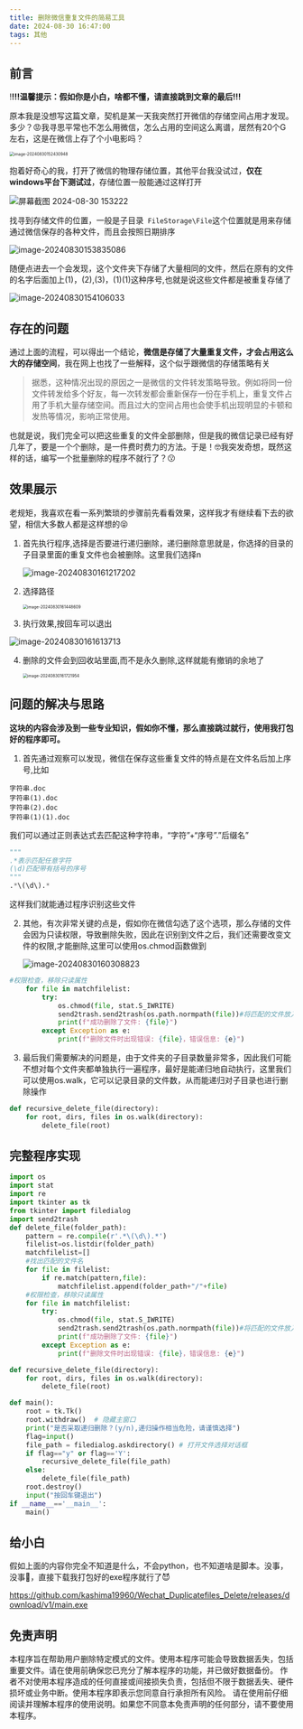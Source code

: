 ```yaml
---
title: 删除微信重复文件的简易工具
date: 2024-08-30 16:47:00
tags: 其他
---
```

## 前言

!**!!!温馨提示：假如你是小白，啥都不懂，请直接跳到文章的最后!!!**

原本我是没想写这篇文章，契机是某一天我突然打开微信的存储空间占用才发现。多少？😡我寻思平常也不怎么用微信，怎么占用的空间这么离谱，居然有20个G左右，这是在微信上存了个小电影吗？

<img src="https://cdn.jsdelivr.net/gh/kashima19960/img@master/%E5%BE%AE%E4%BF%A1%E5%88%A0%E9%99%A4%E9%87%8D%E5%A4%8D%E6%96%87%E4%BB%B6%20/image-20240830152430948.png" alt="image-20240830152430948" style="zoom: 50%;" />

抱着好奇心的我，打开了微信的物理存储位置，其他平台我没试过，**仅在windows平台下测试过**，存储位置一般能通过这样打开

![屏幕截图 2024-08-30 153222](https://cdn.jsdelivr.net/gh/kashima19960/img@master/%E5%BE%AE%E4%BF%A1%E5%88%A0%E9%99%A4%E9%87%8D%E5%A4%8D%E6%96%87%E4%BB%B6%20/%E5%B1%8F%E5%B9%95%E6%88%AA%E5%9B%BE%202024-08-30%20153222.png)

找寻到存储文件的位置，一般是子目录` FileStorage\File`这个位置就是用来存储通过微信保存的各种文件，而且会按照日期排序

![image-20240830153835086](https://cdn.jsdelivr.net/gh/kashima19960/img@master/%E5%BE%AE%E4%BF%A1%E5%88%A0%E9%99%A4%E9%87%8D%E5%A4%8D%E6%96%87%E4%BB%B6%20/image-20240830153835086.png)

随便点进去一个会发现，这个文件夹下存储了大量相同的文件，然后在原有的文件的名字后面加上(1)，(2),(3)，(1)(1)这种序号,也就是说这些文件都是被重复存储了

![image-20240830154106033](https://cdn.jsdelivr.net/gh/kashima19960/img@master/%E5%BE%AE%E4%BF%A1%E5%88%A0%E9%99%A4%E9%87%8D%E5%A4%8D%E6%96%87%E4%BB%B6%20/image-20240830154106033.png)

## 存在的问题

通过上面的流程，可以得出一个结论，**微信是存储了大量重复文件，才会占用这么大的存储空间**，我在网上也找了一些解释，这个似乎跟微信的存储策略有关

>   据悉，这种情况出现的原因之一是微信的文件转发策略导致。例如将同一份文件转发给多个好友，每一次转发都会重新保存一份在手机上，重复文件占用了手机大量存储空间。而且过大的空间占用也会使手机出现明显的卡顿和发热等情况，影响正常使用。

也就是说，我们完全可以把这些重复的文件全部删除，但是我的微信记录已经有好几年了，要是一个个删除，是一件费时费力的方法。于是！🤓我突发奇想，既然这样的话，编写一个批量删除的程序不就行了？😗

## 效果展示

老规矩，我喜欢在看一系列繁琐的步骤前先看看效果，这样我才有继续看下去的欲望，相信大多数人都是这样想的😝

1.   首先执行程序,选择是否要进行递归删除，递归删除意思就是，你选择的目录的子目录里面的重复文件也会被删除。这里我们选择n

     ![image-20240830161217202](https://cdn.jsdelivr.net/gh/kashima19960/img@master/%E5%BE%AE%E4%BF%A1%E5%88%A0%E9%99%A4%E9%87%8D%E5%A4%8D%E6%96%87%E4%BB%B6%20/image-20240830161217202.png)

2.   选择路径

     <img src="https://cdn.jsdelivr.net/gh/kashima19960/img@master/%E5%BE%AE%E4%BF%A1%E5%88%A0%E9%99%A4%E9%87%8D%E5%A4%8D%E6%96%87%E4%BB%B6%20/image-20240830161448609.png" alt="image-20240830161448609" style="zoom:50%;" />

3.   执行效果,按回车可以退出

![image-20240830161613713](https://cdn.jsdelivr.net/gh/kashima19960/img@master/%E5%BE%AE%E4%BF%A1%E5%88%A0%E9%99%A4%E9%87%8D%E5%A4%8D%E6%96%87%E4%BB%B6%20/image-20240830161613713.png)

4.   删除的文件会到回收站里面,而不是永久删除,这样就能有撤销的余地了

     <img src="https://cdn.jsdelivr.net/gh/kashima19960/img@master/%E5%BE%AE%E4%BF%A1%E5%88%A0%E9%99%A4%E9%87%8D%E5%A4%8D%E6%96%87%E4%BB%B6%20/image-20240830161721954.png" alt="image-20240830161721954" style="zoom:50%;" />

## 问题的解决与思路

**这块的内容会涉及到一些专业知识，假如你不懂，那么直接跳过就行，使用我打包好的程序即可。**

1.   首先通过观察可以发现，微信在保存这些重复文件的特点是在文件名后加上序号,比如

````
字符串.doc
字符串(1).doc
字符串(2).doc
字符串(1)(1).doc
````

我们可以通过正则表达式去匹配这种字符串，“字符”+“序号”.”后缀名”

```python
"""
.*表示匹配任意字符
(\d)匹配带有括号的序号
"""
.*\(\d\).*
```

这样我们就能通过程序识别这些文件

2.   其他，有次非常关键的点是，假如你在微信勾选了这个选项，那么存储的文件会因为只读权限，导致删除失败，因此在识别到文件之后，我们还需要改变文件的权限,才能删除,这里可以使用os.chmod函数做到

     ![image-20240830160308823](https://cdn.jsdelivr.net/gh/kashima19960/img@master/%E5%BE%AE%E4%BF%A1%E5%88%A0%E9%99%A4%E9%87%8D%E5%A4%8D%E6%96%87%E4%BB%B6%20/image-20240830160308823.png)

```python
#权限检查，移除只读属性
    for file in matchfilelist:
        try:
            os.chmod(file, stat.S_IWRITE)
            send2trash.send2trash(os.path.normpath(file))#将匹配的文件放入回收站
            print(f"成功删除了文件: {file}")
        except Exception as e:
            print(f"删除文件时出现错误: {file}，错误信息: {e}")
```

3.   最后我们需要解决的问题是，由于文件夹的子目录数量非常多，因此我们可能不想对每个文件夹都单独执行一遍程序，最好是能递归地自动执行，这里我们可以使用os.walk，它可以记录目录的文件数，从而能递归对子目录也进行删除操作

```python
def recursive_delete_file(directory):
    for root, dirs, files in os.walk(directory):
        delete_file(root)

```

## 完整程序实现

```python
import os
import stat
import re
import tkinter as tk
from tkinter import filedialog
import send2trash
def delete_file(folder_path):
    pattern = re.compile(r'.*\(\d\).*')
    filelist=os.listdir(folder_path)
    matchfilelist=[]
    #找出匹配的文件名
    for file in filelist:
        if re.match(pattern,file):
            matchfilelist.append(folder_path+"/"+file)
    #权限检查，移除只读属性
    for file in matchfilelist:
        try:
            os.chmod(file, stat.S_IWRITE)
            send2trash.send2trash(os.path.normpath(file))#将匹配的文件放入回收站
            print(f"成功删除了文件: {file}")
        except Exception as e:
            print(f"删除文件时出现错误: {file}，错误信息: {e}")

def recursive_delete_file(directory):
    for root, dirs, files in os.walk(directory):
        delete_file(root)

def main():
    root = tk.Tk()
    root.withdraw()  # 隐藏主窗口
    print("是否采取递归删除？(y/n),递归操作相当危险，请谨慎选择")
    flag=input()
    file_path = filedialog.askdirectory() # 打开文件选择对话框
    if flag=="y" or flag=='Y':
        recursive_delete_file(file_path)
    else:
        delete_file(file_path)
    root.destroy()
    input("按回车键退出")
if __name__=='__main__':
    main()

```

## 给小白

假如上面的内容你完全不知道是什么，不会python，也不知道啥是脚本。没事，没事🫠，直接下载我打包好的exe程序就行了😈

https://github.com/kashima19960/Wechat_Duplicatefiles_Delete/releases/download/v1/main.exe

## 免责声明

 本程序旨在帮助用户删除特定模式的文件。使用本程序可能会导致数据丢失，包括重要文件。请在使用前确保您已充分了解本程序的功能，并已做好数据备份。 作者不对使用本程序造成的任何直接或间接损失负责，包括但不限于数据丢失、硬件损坏或业务中断。使用本程序即表示您同意自行承担所有风险。 请在使用前仔细阅读并理解本程序的使用说明。如果您不同意本免责声明的任何部分，请不要使用本程序。
